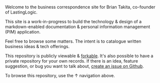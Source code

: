 Welcome to the business correspondence site for Brian Takita,
	co-founder of LastingLogic.

This site is a work-in-progress to build the technology & design of a markdown-enabled
	documentation & personal information management (PIM) application.

Feel free to browse some matters.
The intent is to catalogue written business ideas & tech offerings.

This repository is publicly viewable &
	<a target="_blank" href="https://github.com/btakita/business">forkable</a>.
It's also possible to have a private repository for your own records.
If there is an idea, feature suggestion, or bug you want to talk about,
	<a target="_blank" href="https://github.com/btakita/business/issues">create an issue on Github</a>.

To browse this repository, use the ↑ navigation above.